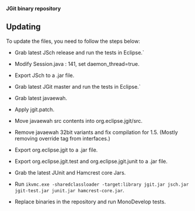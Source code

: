 **JGit binary repository**

Updating
--------

To update the files, you need to follow the steps below:

* Grab latest JSch release and run the tests in Eclipse.`
* Modify Session.java : 141, set daemon_thread=true.
* Export JSch to a .jar file.

* Grab latest JGit master and run the tests in Eclipse.`
* Grab latest javaewah.
* Apply jgit.patch.
* Move javaewah src contents into org.eclipse.jgit/src.
* Remove javaewah 32bit variants and fix compilation for 1.5. (Mostly removing override tag from interfaces.)
* Export org.eclipse.jgit to a .jar file.
* Export org.eclipse.jgit.test and org.eclipse.jgit.junit to a .jar file.

* Grab the latest JUnit and Hamcrest core Jars.
* Run `ikvmc.exe -sharedclassloader -target:library jgit.jar jsch.jar jgit-test.jar junit.jar hamcrest-core.jar`.
* Replace binaries in the repository and run MonoDevelop tests.

